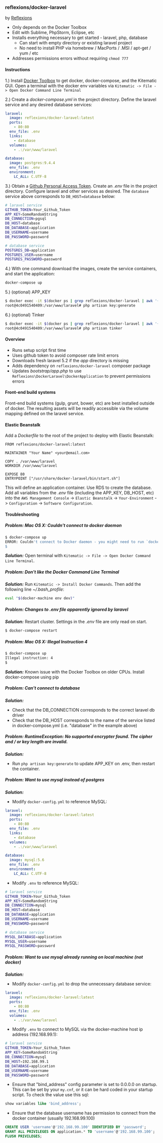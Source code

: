 ### reflexions/docker-laravel

by [Reflexions](https://reflexions.co)

- Only depends on the Docker Toolbox
- Edit with Sublime, PhpStorm, Eclipse, etc
- Installs everything necessary to get started - laravel, php, database
  - Can start with empty directory or existing laravel project
  - No need to install PHP via homebrew / MacPorts / .MSI / apt-get / yum / etc
- Addresses permissions errors without requiring `chmod 777`

#### Instructions

1.) Install [Docker Toolbox](https://www.docker.com/docker-toolbox) to get docker, docker-compose, and the Kitematic GUI.  Open a terminal with the docker env variables via `Kitematic -> File -> Open Docker Command Line Terminal`

2.) Create a _docker-compose.yml_ in the project directory.  Define the laravel service and any desired database services:

```yaml
laravel:
  image: reflexions/docker-laravel:latest
  ports:
    - 80:80
  env_file: .env
  links:
    - database
  volumes:
    - .:/var/www/laravel

database:
  image: postgres:9.4.4
  env_file: .env
  environment:
    LC_ALL: C.UTF-8
```

3.) Obtain a [Github Personal Access Token](https://github.com/settings/tokens/new).  Create an  _.env_ file in the project directory.  Configure laravel and other services as desired.  The `database` service above corresponds to `DB_HOST=database` below:

```bash
# laravel service
GITHUB_TOKEN=Your_Github_Token
APP_KEY=SomeRandomString
DB_CONNECTION=pgsql
DB_HOST=database
DB_DATABASE=application
DB_USERNAME=username
DB_PASSWORD=password

# database service
POSTGRES_DB=application
POSTGRES_USER=username
POSTGRES_PASSWORD=password
```

4.) With one command download the images, create the service containers, and start the application:

```bash
docker-compose up
```

5.) (optional) APP_KEY

```bash
$ docker exec -it $(docker ps | grep reflexions/docker-laravel | awk '{print $1}') bash
root@4c0491540409:/var/www/laravel# php artisan key:generate
```

6.) (optional) Tinker

```bash
$ docker exec -it $(docker ps | grep reflexions/docker-laravel | awk '{print $1}') bash
root@4c0491540409:/var/www/laravel# php artisan tinker
```

#### Overview

- Runs setup script first time
- Uses github token to avoid composer rate limit errors
- Downloads fresh laravel 5.2 if the _app_ directory is missing
- Adds dependency on `reflexions/docker-laravel` composer package
- Updates _bootstrap/app.php_ to use `Reflexions\DockerLaravel\DockerApplication` to prevent permissions errors


#### Front-end build systems

Front-end build systems (gulp, grunt, bower, etc) are best installed outside of docker.  The resulting assets will be readily accessible via the volume mapping defined on the laravel service.


#### Elastic Beanstalk

Add a _Dockerfile_ to the root of the project to deploy with Elastic Beanstalk:

```
FROM reflexions/docker-laravel:latest

MAINTAINER "Your Name" <your@email.com>

COPY . /var/www/laravel
WORKDIR /var/www/laravel

EXPOSE 80
ENTRYPOINT ["/usr/share/docker-laravel/bin/start.sh"]
```

This will define an application container.  Use RDS to create the database.  Add all variables from the _.env_ file (including the APP_KEY, DB_HOST, etc) into the `AWS Management Console`  -> `Elastic Beanstalk` -> `Your-Environment` -> `Configuration` -> `Software Configuration`.

#### Troubleshooting

##### **Problem:** Mac OS X: Couldn't connect to docker daemon
```bash
$ docker-compose up
ERROR: Couldn't connect to Docker daemon - you might need to run `docker-machine start default`.
$
```
_**Solution:**_ Open terminal with `Kitematic -> File -> Open Docker Command Line Terminal`.

##### **Problem:** Don't like the Docker Command Line Terminal

_**Solution:**_ Run `Kitematic -> Install Docker Commands`.  Then add the following line _~/.bash_profile_:
```bash
eval "$(docker-machine env dev)"
```

##### **Problem:** Changes to _.env_ file apparently ignored by laravel

_**Solution:**_ Restart cluster.  Settings in the _.env_ file are only read on start.
```bash
$ docker-compose restart
```

##### **Problem:** Mac OS X: Illegal Instruction 4
```bash
$ docker-compose up
Illegal instruction: 4
$
```

_**Solution:**_ Known issue with the Docker Toolbox on older CPUs.  Install docker-compose using pip

##### **Problem:** Can't connect to database

_**Solution:**_
  - Check that the DB_CONNECTION corresponds to the correct laravel db driver
  - Check that the DB_HOST corresponds to the name of the service listed in docker-compose.yml (i.e. "database" in the example above)

##### **Problem:** RuntimeException: No supported encrypter found. The cipher and / or key length are invalid.

_**Solution:**_

  - Run `php artisan key:generate` to update APP_KEY on .env, then restart the container.

##### **Problem:** Want to use mysql instead of postgres

_**Solution:**_
  - Modify `docker-config.yml` to reference MySQL:
```yaml
laravel:
  image: reflexions/docker-laravel:latest
  ports:
    - 80:80
  env_file: .env
  links:
    - database
  volumes:
    - .:/var/www/laravel

database:
  image: mysql:5.6
  env_file: .env
  environment:
    LC_ALL: C.UTF-8
```
  - Modify `.env` to reference MySQL:
```bash
# laravel service
GITHUB_TOKEN=Your_Github_Token
APP_KEY=SomeRandomString
DB_CONNECTION=mysql
DB_HOST=database
DB_DATABASE=application
DB_USERNAME=username
DB_PASSWORD=password

# database service
MYSQL_DATABASE=application
MYSQL_USER=username
MYSQL_PASSWORD=password
```

##### **Problem:** Want to use mysql already running on local machine (not docker)

_**Solution:**_
  - Modify `docker-config.yml` to drop the unnecessary database service:
```yaml
laravel:
  image: reflexions/docker-laravel:latest
  ports:
    - 80:80
  env_file: .env
  volumes:
    - .:/var/www/laravel
```
  - Modify `.env` to connect to MySQL via the docker-machine host ip address (192.168.99.1):
```bash
# laravel service
GITHUB_TOKEN=Your_Github_Token
APP_KEY=SomeRandomString
DB_CONNECTION=mysql
DB_HOST=192.168.99.1
DB_DATABASE=application
DB_USERNAME=username
DB_PASSWORD=password
```
  - Ensure that "bind_address" config parameter is set to 0.0.0.0 on startup.  This can be set by your `my.cnf`, or it can be hard coded in your startup script.  To check the value use this sql:
```sql
show variables like 'bind_address';
```
  - Ensure that the database username has permission to connect from the docker container (usually 192.168.99.100)
```sql
CREATE USER 'username'@'192.168.99.100' IDENTIFIED BY 'password';
GRANT ALL PRIVILEGES ON application.* TO 'username'@'192.168.99.100';
FLUSH PRIVILEGES;
```
